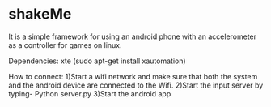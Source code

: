 # shakeMe
It is a simple framework for using an android phone with an accelerometer as a controller for games on linux.

Dependencies:
xte
(sudo apt-get install xautomation)

How to connect:
1)Start a wifi network and make sure that both the system and the android device are connected to the Wifi.
2)Start the input server by typing- Python server.py
3)Start the android app 

